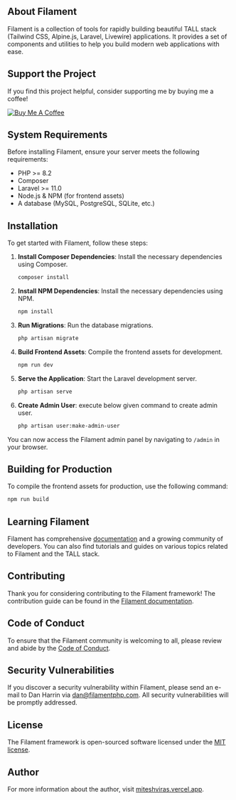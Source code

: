 ## About Filament

Filament is a collection of tools for rapidly building beautiful TALL stack (Tailwind CSS, Alpine.js, Laravel, Livewire) applications. It provides a set of components and utilities to help you build modern web applications with ease.

## Support the Project

If you find this project helpful, consider supporting me by buying me a coffee!

[![Buy Me A Coffee](https://www.buymeacoffee.com/assets/img/custom_images/orange_img.png)](https://buymeacoffee.com/miteshviras329)

## System Requirements

Before installing Filament, ensure your server meets the following requirements:

-   PHP >= 8.2
-   Composer
-   Laravel >= 11.0
-   Node.js & NPM (for frontend assets)
-   A database (MySQL, PostgreSQL, SQLite, etc.)

## Installation

To get started with Filament, follow these steps:

1. **Install Composer Dependencies**: Install the necessary dependencies using Composer.

    ```bash
    composer install
    ```

2. **Install NPM Dependencies**: Install the necessary dependencies using NPM.

    ```bash
    npm install
    ```

3. **Run Migrations**: Run the database migrations.

    ```bash
    php artisan migrate
    ```

4. **Build Frontend Assets**: Compile the frontend assets for development.

    ```bash
    npm run dev
    ```

5. **Serve the Application**: Start the Laravel development server.

    ```bash
    php artisan serve
    ```

6. **Create Admin User**: execute below given command to create admin user.

    ```bash
    php artisan user:make-admin-user
    ```

You can now access the Filament admin panel by navigating to `/admin` in your browser.

## Building for Production

To compile the frontend assets for production, use the following command:

```bash
npm run build
```

## Learning Filament

Filament has comprehensive [documentation](https://filamentphp.com/docs) and a growing community of developers. You can also find tutorials and guides on various topics related to Filament and the TALL stack.

## Contributing

Thank you for considering contributing to the Filament framework! The contribution guide can be found in the [Filament documentation](https://filamentphp.com/docs/contributing).

## Code of Conduct

To ensure that the Filament community is welcoming to all, please review and abide by the [Code of Conduct](https://filamentphp.com/docs/contributing#code-of-conduct).

## Security Vulnerabilities

If you discover a security vulnerability within Filament, please send an e-mail to Dan Harrin via [dan@filamentphp.com](mailto:dan@filamentphp.com). All security vulnerabilities will be promptly addressed.

## License

The Filament framework is open-sourced software licensed under the [MIT license](https://opensource.org/licenses/MIT).

## Author

For more information about the author, visit [miteshviras.vercel.app](https://miteshviras.vercel.app).
